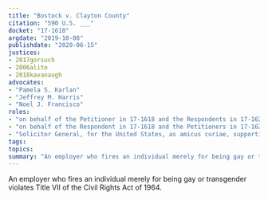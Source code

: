 ```yaml
---
title: "Bostock v. Clayton County"
citation: "590 U.S. ___"
docket: "17-1618"
argdate: "2019-10-08"
publishdate: "2020-06-15"
justices:
- 2017gorsuch
- 2006alito
- 2018kavanaugh
advocates:
- "Pamela S. Karlan"
- "Jeffrey M. Harris"
- "Noel J. Francisco"
roles:
- "on behalf of the Petitioner in 17-1618 and the Respondents in 17-1623"
- "on behalf of the Respondent in 17-1618 and the Petitioners in 17-1623"
- "Solicitor General, for the United States, as amicus curiae, supporting affirmance in 17-1618 and reversal in 17-1623"
tags:
topics:
summary: "An employer who fires an individual merely for being gay or transgender violates Title VII of the Civil Rights Act of 1964."
---
```

An employer who fires an individual merely for being gay or transgender violates Title VII of the Civil Rights Act of 1964.
